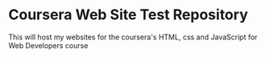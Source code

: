 # Coursera Web Site Test Repository
This will host my websites for the coursera's HTML, css and JavaScript for Web Developers course
